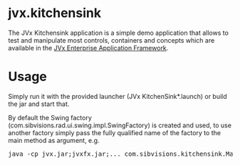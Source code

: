 # jvx.kitchensink

The JVx Kitchensink application is a simple demo application that allows
to test and manipulate most controls, containers and concepts which are
available in the [JVx Enterprise Application Framework][JVx].

# Usage

Simply run it with the provided launcher (JVx KitchenSink*.launch) or build 
the jar and start that.

By default the Swing factory (com.sibvisions.rad.ui.swing.impl.SwingFactory) 
is created and used, to use another factory simply pass the fully qualified 
name of the factory to the main method as argument, e.g.

<pre>
java -cp jvx.jar;jvxfx.jar;... com.sibvisions.kitchensink.Main com.sibvisions.rad.ui.javafx.impl.FXFactory
</pre>


[JVx]: http://doc.sibvisions.com/jvx/
 
